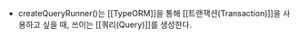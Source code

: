 - createQueryRunner()는 [[TypeORM]]을 통해 [[트랜잭션(Transaction)]]을 사용하고 싶을 때, 쓰이는 [[쿼리(Query)]]를 생성한다.


